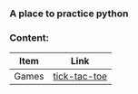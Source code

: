 ###  A place to practice python
### Content:
| Item | Link |
|------|-----|
| Games | [tick-tac-toe](./games/tic-tac-toe.py)|
